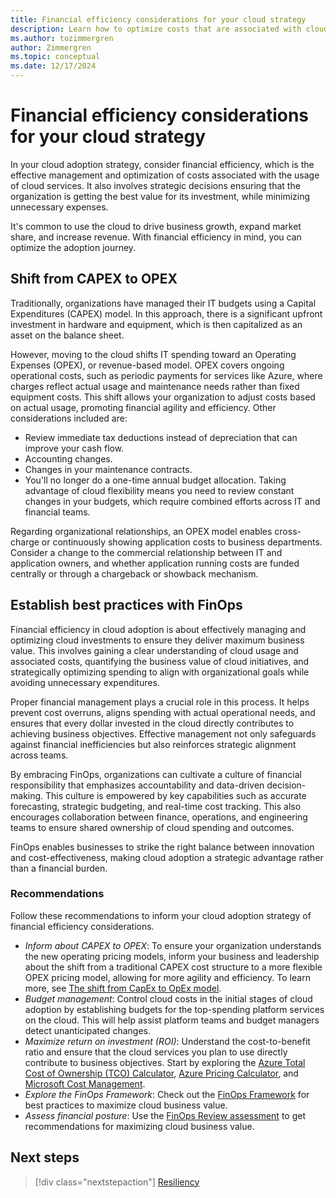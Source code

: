 ```yaml
---
title: Financial efficiency considerations for your cloud strategy
description: Learn how to optimize costs that are associated with cloud services and ensure that your organization gets the best value for its investment.
ms.author: tozimmergren
author: Zimmergren
ms.topic: conceptual
ms.date: 12/17/2024
---
```


# Financial efficiency considerations for your cloud strategy

In your cloud adoption strategy, consider financial efficiency, which is the effective management and optimization of costs associated with the usage of cloud services. It also involves strategic decisions ensuring that the organization is getting the best value for its investment, while minimizing unnecessary expenses.

It's common to use the cloud to drive business growth, expand market share, and increase revenue. With financial efficiency in mind, you can optimize the adoption journey.

## Shift from CAPEX to OPEX

Traditionally, organizations have managed their IT budgets using a Capital Expenditures (CAPEX) model. In this approach, there is a significant upfront investment in hardware and equipment, which is then capitalized as an asset on the balance sheet.

However, moving to the cloud shifts IT spending toward an Operating Expenses (OPEX), or revenue-based model. OPEX covers ongoing operational costs, such as periodic payments for services like Azure, where charges reflect actual usage and maintenance needs rather than fixed equipment costs. This shift allows your organization to adjust costs based on actual usage, promoting financial agility and efficiency. Other considerations included are:

- Review immediate tax deductions instead of depreciation that can improve your cash flow.
- Accounting changes.
- Changes in your maintenance contracts.
- You'll no longer do a one-time annual budget allocation. Taking advantage of cloud flexibility means you need to review constant changes in your budgets, which require combined efforts across IT and financial teams.

Regarding organizational relationships, an OPEX model enables cross-charge or continuously showing application costs to business departments. Consider a change to the commercial relationship between IT and application owners, and whether application running costs are funded centrally or through a chargeback or showback mechanism.

## Establish best practices with FinOps

Financial efficiency in cloud adoption is about effectively managing and optimizing cloud investments to ensure they deliver maximum business value. This involves gaining a clear understanding of cloud usage and associated costs, quantifying the business value of cloud initiatives, and strategically optimizing spending to align with organizational goals while avoiding unnecessary expenditures.

Proper financial management plays a crucial role in this process. It helps prevent cost overruns, aligns spending with actual operational needs, and ensures that every dollar invested in the cloud directly contributes to achieving business objectives. Effective management not only safeguards against financial inefficiencies but also reinforces strategic alignment across teams.

By embracing FinOps, organizations can cultivate a culture of financial responsibility that emphasizes accountability and data-driven decision-making. This culture is empowered by key capabilities such as accurate forecasting, strategic budgeting, and real-time cost tracking. This also encourages collaboration between finance, operations, and engineering teams to ensure shared ownership of cloud spending and outcomes.

FinOps enables businesses to strike the right balance between innovation and cost-effectiveness, making cloud adoption a strategic advantage rather than a financial burden.

### Recommendations

Follow these recommendations to inform your cloud adoption strategy of financial efficiency considerations.

- *Inform about CAPEX to OPEX*: To ensure your organization understands the new operating pricing models, inform your business and leadership about the shift from a traditional CAPEX cost structure to a more flexible OPEX pricing model, allowing for more agility and efficiency. To learn more, see [The shift from CapEx to OpEx model](/training/modules/get-started-with-finops/1-introduction).  
- *Budget management*: Control cloud costs in the initial stages of cloud adoption by establishing budgets for the top-spending platform services on the cloud. This will help assist platform teams and budget managers detect unanticipated changes.
- *Maximize return on investment (ROI)*: Understand the cost-to-benefit ratio and ensure that the cloud services you plan to use directly contribute to business objectives. Start by exploring the [Azure Total Cost of Ownership (TCO) Calculator](https://azure.microsoft.com/pricing/tco/calculator/), [Azure Pricing Calculator](https://azure.microsoft.com/pricing/calculator/), and [Microsoft Cost Management](https://azure.microsoft.com/products/cost-management).
- *Explore the FinOps Framework*: Check out the [FinOps Framework](/cloud-computing/finops/) for best practices to maximize cloud business value.
- *Assess financial posture*: Use the [FinOps Review assessment](/assessments/ad1c0f6b-396b-44a4-924b-7a4c778a13d3/) to get recommendations for maximizing cloud business value.

## Next steps

> [!div class="nextstepaction"]
> [Resiliency](resiliency.md)
